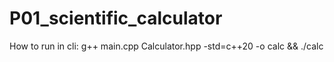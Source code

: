 # P01_scientific_calculator

How to run in cli: g++ main.cpp Calculator.hpp -std=c++20 -o calc && ./calc 
